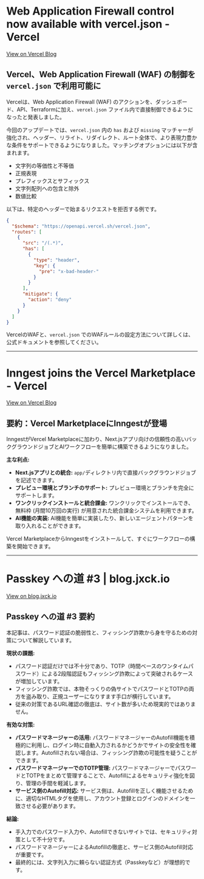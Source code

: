 # Web Application Firewall control now available with vercel.json - Vercel

[View on Vercel Blog](https://vercel.com/changelog/web-application-firewall-control-now-available-with-vercel-json)

## Vercel、Web Application Firewall (WAF) の制御を `vercel.json` で利用可能に

Vercelは、Web Application Firewall (WAF) のアクションを、ダッシュボード、API、Terraformに加え、`vercel.json` ファイル内で直接制御できるようになったと発表しました。

今回のアップデートでは、`vercel.json` 内の `has` および `missing` マッチャーが強化され、ヘッダー、リライト、リダイレクト、ルート全体で、より表現力豊かな条件をサポートできるようになりました。マッチングオプションには以下が含まれます。

*   文字列の等価性と不等価
*   正規表現
*   プレフィックスとサフィックス
*   文字列配列への包含と除外
*   数値比較

以下は、特定のヘッダーで始まるリクエストを拒否する例です。

```json
{
  "$schema": "https://openapi.vercel.sh/vercel.json",
  "routes": [
    {
      "src": "/(.*)",
      "has": [
        {
          "type": "header",
          "key": {
            "pre": "x-bad-header-"
          }
        }
      ],
      "mitigate": {
        "action": "deny"
      }
    }
  ]
}
```

VercelのWAFと、`vercel.json` でのWAFルールの設定方法について詳しくは、公式ドキュメントを参照してください。

---
# Inngest joins the Vercel Marketplace - Vercel

[View on Vercel Blog](https://vercel.com/changelog/inngest-joins-the-vercel-marketplace)

## 要約：Vercel MarketplaceにInngestが登場

InngestがVercel Marketplaceに加わり、Next.jsアプリ向けの信頼性の高いバックグラウンドジョブとAIワークフローを簡単に構築できるようになりました。

**主な利点:**

*   **Next.jsアプリとの統合:** `app/`ディレクトリ内で直接バックグラウンドジョブを記述できます。
*   **プレビュー環境とブランチのサポート:** プレビュー環境とブランチを完全にサポートします。
*   **ワンクリックインストールと統合課金:** ワンクリックでインストールでき、無料枠 (月間10万回の実行) が用意された統合課金システムを利用できます。
*   **AI機能の実装:** AI機能を簡単に実装したり、新しいエージェントパターンを取り入れることができます。

Vercel MarketplaceからInngestをインストールして、すぐにワークフローの構築を開始できます。

---
# Passkey への道 #3 | blog.jxck.io

[View on blog.jxck.io](https://blog.jxck.io/entries/2025-07-10/load-to-passkey-3.html)

## Passkey への道 #3 要約

本記事は、パスワード認証の脆弱性と、フィッシング詐欺から身を守るための対策について解説しています。

**現状の課題:**

*   パスワード認証だけでは不十分であり、TOTP（時間ベースのワンタイムパスワード）による2段階認証もフィッシング詐欺によって突破されるケースが増加しています。
*   フィッシング詐欺では、本物そっくりの偽サイトでパスワードとTOTPの両方を盗み取り、正規ユーザーになりすます手口が横行しています。
*   従来の対策であるURL確認の徹底は、サイト数が多いため現実的ではありません。

**有効な対策:**

*   **パスワードマネージャーの活用:** パスワードマネージャーのAutofill機能を積極的に利用し、ログイン時に自動入力されるかどうかでサイトの安全性を確認します。Autofillされない場合は、フィッシング詐欺の可能性を疑うことができます。
*   **パスワードマネージャーでのTOTP管理:** パスワードマネージャーでパスワードとTOTPをまとめて管理することで、Autofillによるセキュリティ強化を図り、管理の手間を軽減します。
*   **サービス側のAutofill対応:** サービス側は、Autofillを正しく機能させるために、適切なHTMLタグを使用し、アカウント登録とログインのドメインを一致させる必要があります。

**結論:**

*   手入力でのパスワード入力や、Autofillできないサイトでは、セキュリティ対策として不十分です。
*   パスワードマネージャーによるAutofillの徹底と、サービス側のAutofill対応が重要です。
*   最終的には、文字列入力に頼らない認証方式（Passkeyなど）が理想的です。
